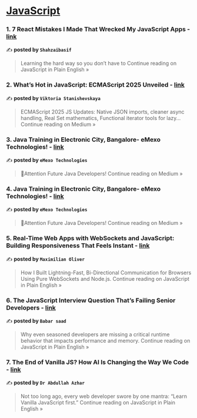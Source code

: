 
<h1><a href=https://medium.com/tag/javascript-development/recommended target="_blank" rel="noopener noreferrer">JavaScript</a></h1>
<h3>1. 7 React Mistakes I Made That Wrecked My JavaScript Apps - <a href="https://javascript.plainenglish.io/7-react-mistakes-i-made-that-wrecked-my-javascript-apps-46380483ec99?source=rss------javascript_development-5" target="_blank" rel="noopener noreferrer">link</a></h3>

✍️ **posted by `Shahzaibasif`**

<blockquote>Learning the hard way so you don’t have to
Continue reading on JavaScript in Plain English »</blockquote>

<h3>2. What’s Hot in JavaScript: ECMAScript 2025 Unveiled - <a href="https://medium.com/@vstanishevskaya.xbs/whats-hot-in-javascript-ecmascript-2025-unveiled-8b9dfb3a12c4?source=rss------javascript_development-5" target="_blank" rel="noopener noreferrer">link</a></h3>

✍️ **posted by `Viktoria Stanishevskaya`**

<blockquote>ECMAScript 2025 JS Updates: Native JSON imports, cleaner async handling, Real Set mathematics, Functional iterator tools for lazy…
Continue reading on Medium »</blockquote>

<h3>3. Java Training in Electronic City, Bangalore- eMexo Technologies! - <a href="https://medium.com/@emexotechnologies/java-training-in-electronic-city-bangalore-emexo-technologies-3b476eb86980?source=rss------javascript_development-5" target="_blank" rel="noopener noreferrer">link</a></h3>

✍️ **posted by `eMexo Technologies`**

<blockquote>📢Attention Future Java Developers!
Continue reading on Medium »</blockquote>

<h3>4. Java Training in Electronic City, Bangalore- eMexo Technologies! - <a href="https://medium.com/@sivabalanchellappa2004/java-training-in-electronic-city-bangalore-emexo-technologies-180ac9599ba2?source=rss------javascript_development-5" target="_blank" rel="noopener noreferrer">link</a></h3>

✍️ **posted by `eMexo Technologies`**

<blockquote>📢Attention Future Java Developers!
Continue reading on Medium »</blockquote>

<h3>5. Real-Time Web Apps with WebSockets and JavaScript: Building Responsiveness That Feels Instant - <a href="https://javascript.plainenglish.io/real-time-web-apps-with-websockets-and-javascript-building-responsiveness-that-feels-instant-f5c4530199b0?source=rss------javascript_development-5" target="_blank" rel="noopener noreferrer">link</a></h3>

✍️ **posted by `Maximilian Oliver`**

<blockquote>How I Built Lightning-Fast, Bi-Directional Communication for Browsers Using Pure WebSockets and Node.js.
Continue reading on JavaScript in Plain English »</blockquote>

<h3>6. The JavaScript Interview Question That’s Failing Senior Developers - <a href="https://javascript.plainenglish.io/the-javascript-interview-question-thats-failing-senior-developers-6bc87bf74ac6?source=rss------javascript_development-5" target="_blank" rel="noopener noreferrer">link</a></h3>

✍️ **posted by `Babar saad`**

<blockquote>Why even seasoned developers are missing a critical runtime behavior that impacts performance and memory.
Continue reading on JavaScript in Plain English »</blockquote>

<h3>7. The End of Vanilla JS? How AI Is Changing the Way We Code - <a href="https://javascript.plainenglish.io/the-end-of-vanilla-js-how-ai-is-changing-the-way-we-code-e0357dfe9959?source=rss------javascript_development-5" target="_blank" rel="noopener noreferrer">link</a></h3>

✍️ **posted by `Dr Abdullah Azhar`**

<blockquote>Not too long ago, every web developer swore by one mantra: “Learn Vanilla JavaScript first.”
Continue reading on JavaScript in Plain English »</blockquote>

